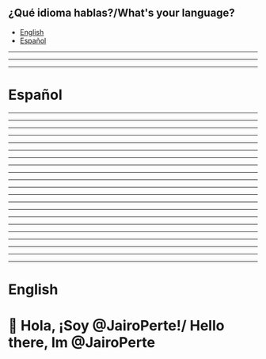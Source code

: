 ## ¿Qué idioma hablas?/What's your language?
 - [English](#español)
 - [Español](#english)

---
---
---

# Español

---
---
---
---
---
---
---
---
---
---
---
---
---
---
---
---
---
---
---
---
---

# English
<h1>👋 Hola, ¡Soy @JairoPerte!/ Hello there, Im @JairoPerte</h1>

